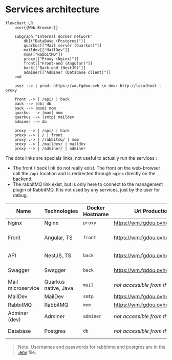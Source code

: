 # Services architecture

```mermaid
flowchart LR
    user{{Web Browser}}
    
    subgraph "Internal docker network"
        db[("DataBase (Postgres)")]
        quarkus[["Mail server (Quarkus)"]]
        maildev[["MailDev"]]
        mom(["RabbitMQ"])
        proxy[["Proxy (Nginx)"]]
        front[["Front-end (Angular)"]]
        back[["Back-end (NestJS)"]]
        adminer[["Adminer (Database client)"]]
    end
    
    user --> | prod: https://wm.fgdou.ovh \n dev: http://localhost | proxy

    front .-> | /api/ | back
    back --> |db| db
    back --> |mom| mom
    quarkus --> |mom| mom
    quarkus --> |smtp| maildev
    adminer --> db
    
    proxy --> | /api/ | back
    proxy --> | / | front
    proxy .-> | /rabbitmq/ | mom
    proxy --> | /maildev/ | maildev
    proxy --> | /adminer/ | adminer 
```

The dots links are specials links, not useful to actually run the services :
- The front / back link do not really exist. The front on the web-browser call the `/api` location and is redirected through `nginx` directly on the backend.
- The rabbitMQ link exist, but is only here to connect to the management plugin of RabbitMQ. It is not used by any services, just by the user for debug.

| Name              | Technologies         | Docker Hostname | Url Production                    | Url Dev                           | Source code                                             |
| ----------------- | -------------------- | --------------- | --------------------------------- | --------------------------------- | ------------------------------------------------------- |
| Nginx             | Nginx                | `proxy`         | https://wm.fgdou.ovh/             | http://localhost/                 | [/nginx](../nginx/)                                     |
| Front             | Angular, TS          | `front`         | https://wm.fgdou.ovh/             | http://localhost/                 | [/fr-administration-front](../fr-administration-front/) |
| API               | NestJS, TS           | `back`          | https://wm.fgdou.ovh/api/         | http://localhost/api/             | [/fr-administration](../fr-administration/)             |
| Swagger           | Swagger              | `back`          | https://wm.fgdou.ovh/api/api      | http://localhost/api/api/         | [/fr-administration](../fr-administration/)             |
| Mail microservice | Quarkus native, Java | `mail`          | *not accessible from the outside* | *not accessible from the outside* | [/mail](../mail/)                                       |
| MailDev           | MailDev              | `smtp`          | https://wm.fgdou.ovh/maildev/     | http://localhost/maildev/         | *docker image*                                          |
| RabbitMQ          | RabbitMQ             | `mom`           | https://wm.fgdou.ovh/rabbitmq/    | http://localhost/rabbitmq/        | [/rabbitmq](../rabbitmq/)                               |
| Adminer (dev)     | Adminer              | `adminer`       | *not accessible from the outside* | http://localhost/adminer/         | *docker image*                                          |
| Database          | Postgres             | `db`            | *not accessible from the outside* | *not accessible from the outside* | *docker image*                                          |

> Note: Usernames and passwords for rabbitmq and postgres are in the [.env](../.env) file.